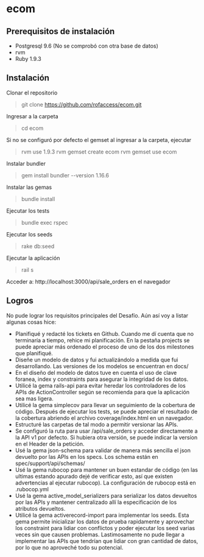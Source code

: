 # ecom
## Prerequisitos de instalación
- Postgresql 9.6 (No se comprobó con otra base de datos)
- rvm
- Ruby 1.9.3

## Instalación
Clonar el repositorio
> git clone https://github.com/rofaccess/ecom.git

Ingresar a la carpeta
> cd ecom

Si no se configuró por defecto el gemset al ingresar a la carpeta, ejecutar
> rvm use 1.9.3
> rvm gemset create ecom
> rvm gemset use ecom

Instalar bundler
> gem install bundler --version 1.16.6

Instalar las gemas
> bundle install

Ejecutar los tests
> bundle exec rspec

Ejecutar los seeds
> rake db:seed

Ejecutar la aplicación
> rail s

Acceder a: http://localhost:3000/api/sale_orders en el navegador

## Logros
No pude lograr los requisitos principales del Desafío. Aún así voy a listar algunas cosas hice:
- Planifiqué y redacté los tickets en Github. Cuando me dí cuenta que no terminaría a tiempo, rehice mi planificación. En la pestaña projects se puede apreciar más ordenado el proceso de uno de los dos milestones que planifiqué.
- Diseñe un modelo de datos y fui actualizándolo a medida que fui desarrollando. Las versiones de los modelos se encuentran en docs/
- En el diseño del modelo de datos tuve en cuenta el uso de clave foranea, index y constraints para asegurar la integridad de los datos.
- Utilicé la gema rails-api para evitar heredar los controladores de los APIs de ActionController según se recomienda para que la aplicación sea mas ligera.
- Utilicé la gema simplecov para llevar un seguimiento de la cobertura de código. Después de ejecutar los tests, se puede apreciar el resultado de la cobertura abriendo el archivo coverage/index.html en un navegador.
- Estructuré las carpetas de tal modo a permitir versionar las APIs. 
- Se configuró la ruta para usar /api/sale_orders y acceder directamente a la API v1 por defecto. Si hubiera otra versión, se puede indicar la versíon en el Header de la petición.
- Usé la gema json-schema para validar de manera más sencilla el json devuelto por las APIs en los specs. Los schema están en spec/support/api/schemas/
- Usé la gema rubocop para mantener un buen estandar de código (en las ultimas estando apurado dejé de verificar esto, así que existen advertencias al ejecutar rubocop). La configuración de rubocop está en .rubocop.yml
- Usé la gema active_model_serializers para serializar los datos devueltos por las APIs y mantener centralizado allí la especificación de los atributos devueltos.
- Utilicé la gema activerecord-import para implementar los seeds. Esta gema permite inicializar los datos de prueba rapidamente y aprovechar los constraint para lidiar con conflictos y poder ejecutar los seed varias veces sin que causen problemas. Lastimosamente no pude llegar a implementar las APIs que tendrían que lidiar con gran cantidad de datos, por lo que no aproveché todo su potencial.
